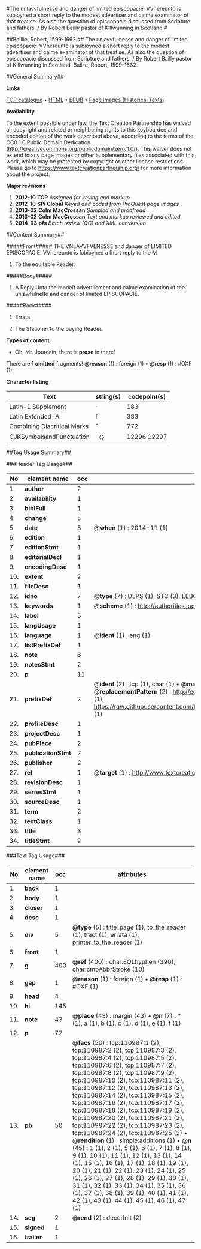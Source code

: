 #The unlavvfulnesse and danger of limited episcopacie· VVhereunto is subioyned a short reply to the modest advertiser and calme examinator of that treatise. As also the question of episcopacie discussed from Scripture and fathers. / By Robert Bailly pastor of Killwunning in Scotland.#

##Baillie, Robert, 1599-1662.##
The unlavvfulnesse and danger of limited episcopacie· VVhereunto is subioyned a short reply to the modest advertiser and calme examinator of that treatise. As also the question of episcopacie discussed from Scripture and fathers. / By Robert Bailly pastor of Killwunning in Scotland.
Baillie, Robert, 1599-1662.

##General Summary##

**Links**

[TCP catalogue](http://www.ota.ox.ac.uk/tcp/)  • 
[HTML](http://tei.it.ox.ac.uk/tcp/Texts-HTML/free/A77/A77490.html)  • 
[EPUB](http://tei.it.ox.ac.uk/tcp/Texts-EPUB/free/A77/A77490.epub) • 
[Page images (Historical Texts)](https://historicaltexts.jisc.ac.uk/eebo-99858927e)

**Availability**

To the extent possible under law, the Text Creation Partnership has waived all copyright and related or neighboring rights to this keyboarded and encoded edition of the work described above, according to the terms of the CC0 1.0 Public Domain Dedication (http://creativecommons.org/publicdomain/zero/1.0/). This waiver does not extend to any page images or other supplementary files associated with this work, which may be protected by copyright or other license restrictions. Please go to https://www.textcreationpartnership.org/ for more information about the project.

**Major revisions**

1. __2012-10__ __TCP__ *Assigned for keying and markup*
1. __2012-10__ __SPi Global__ *Keyed and coded from ProQuest page images*
1. __2013-02__ __Colm MacCrossan__ *Sampled and proofread*
1. __2013-02__ __Colm MacCrossan__ *Text and markup reviewed and edited*
1. __2014-03__ __pfs__ *Batch review (QC) and XML conversion*

##Content Summary##

#####Front#####
THE VNLAVVFVLNESSE and danger of LIMITED EPISCOPACIE. VVhereunto is ſubioyned a ſhort reply to the M
1. To the equitable Reader.

#####Body#####

1. A Reply Unto the modeſt advertiſement and calme examination of the unlawfulneſſe and danger of limited EPISCOPACIE.

#####Back#####

1. Errata.

1. The Stationer to the buying Reader.

**Types of content**

  * Oh, Mr. Jourdain, there is **prose** in there!

There are 1 **omitted** fragments! 
 @__reason__ (1) : foreign (1)  •  @__resp__ (1) : #OXF (1)

**Character listing**


|Text|string(s)|codepoint(s)|
|---|---|---|
|Latin-1 Supplement|·|183|
|Latin Extended-A|ſ|383|
|Combining             Diacritical Marks|̄|772|
|CJKSymbolsandPunctuation|〈〉|12296 12297|

##Tag Usage Summary##

###Header Tag Usage###

|No|element name|occ|attributes|
|---|---|---|---|
|1.|__author__|2||
|2.|__availability__|1||
|3.|__biblFull__|1||
|4.|__change__|5||
|5.|__date__|8| @__when__ (1) : 2014-11 (1)|
|6.|__edition__|1||
|7.|__editionStmt__|1||
|8.|__editorialDecl__|1||
|9.|__encodingDesc__|1||
|10.|__extent__|2||
|11.|__fileDesc__|1||
|12.|__idno__|7| @__type__ (7) : DLPS (1), STC (3), EEBO-CITATION (1), PROQUEST (1), VID (1)|
|13.|__keywords__|1| @__scheme__ (1) : http://authorities.loc.gov/ (1)|
|14.|__label__|5||
|15.|__langUsage__|1||
|16.|__language__|1| @__ident__ (1) : eng (1)|
|17.|__listPrefixDef__|1||
|18.|__note__|6||
|19.|__notesStmt__|2||
|20.|__p__|11||
|21.|__prefixDef__|2| @__ident__ (2) : tcp (1), char (1)  •  @__matchPattern__ (2) : ([0-9\-]+):([0-9IVX]+) (1), (.+) (1)  •  @__replacementPattern__ (2) : http://eebo.chadwyck.com/downloadtiff?vid=$1&page=$2 (1), https://raw.githubusercontent.com/textcreationpartnership/Texts/master/tcpchars.xml#$1 (1)|
|22.|__profileDesc__|1||
|23.|__projectDesc__|1||
|24.|__pubPlace__|2||
|25.|__publicationStmt__|2||
|26.|__publisher__|2||
|27.|__ref__|1| @__target__ (1) : http://www.textcreationpartnership.org/docs/. (1)|
|28.|__revisionDesc__|1||
|29.|__seriesStmt__|1||
|30.|__sourceDesc__|1||
|31.|__term__|2||
|32.|__textClass__|1||
|33.|__title__|3||
|34.|__titleStmt__|2||


###Text Tag Usage###

|No|element name|occ|attributes|
|---|---|---|---|
|1.|__back__|1||
|2.|__body__|1||
|3.|__closer__|1||
|4.|__desc__|1||
|5.|__div__|5| @__type__ (5) : title_page (1), to_the_reader (1), tract (1), errata (1), printer_to_the_reader (1)|
|6.|__front__|1||
|7.|__g__|400| @__ref__ (400) : char:EOLhyphen (390), char:cmbAbbrStroke (10)|
|8.|__gap__|1| @__reason__ (1) : foreign (1)  •  @__resp__ (1) : #OXF (1)|
|9.|__head__|4||
|10.|__hi__|145||
|11.|__note__|43| @__place__ (43) : margin (43)  •  @__n__ (7) : * (1), a (1), b (1), c (1), d (1), e (1), f (1)|
|12.|__p__|72||
|13.|__pb__|50| @__facs__ (50) : tcp:110987:1 (2), tcp:110987:2 (2), tcp:110987:3 (2), tcp:110987:4 (2), tcp:110987:5 (2), tcp:110987:6 (2), tcp:110987:7 (2), tcp:110987:8 (2), tcp:110987:9 (2), tcp:110987:10 (2), tcp:110987:11 (2), tcp:110987:12 (2), tcp:110987:13 (2), tcp:110987:14 (2), tcp:110987:15 (2), tcp:110987:16 (2), tcp:110987:17 (2), tcp:110987:18 (2), tcp:110987:19 (2), tcp:110987:20 (2), tcp:110987:21 (2), tcp:110987:22 (2), tcp:110987:23 (2), tcp:110987:24 (2), tcp:110987:25 (2)  •  @__rendition__ (1) : simple:additions (1)  •  @__n__ (45) : 1 (1), 2 (1), 5 (1), 6 (1), 7 (1), 8 (1), 9 (1), 10 (1), 11 (1), 12 (1), 13 (1), 14 (1), 15 (1), 16 (1), 17 (1), 18 (1), 19 (1), 20 (1), 21 (1), 22 (1), 23 (1), 24 (1), 25 (1), 26 (1), 27 (1), 28 (1), 29 (1), 30 (1), 31 (1), 32 (1), 33 (1), 34 (1), 35 (1), 36 (1), 37 (1), 38 (1), 39 (1), 40 (1), 41 (1), 42 (1), 43 (1), 44 (1), 45 (1), 46 (1), 47 (1)|
|14.|__seg__|2| @__rend__ (2) : decorInit (2)|
|15.|__signed__|1||
|16.|__trailer__|1||
